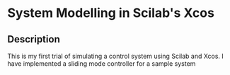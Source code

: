 # System Modelling in Scilab's Xcos

## Description

This is my first trial of simulating a control system using Scilab and Xcos. I have implemented a sliding mode controller for a sample system